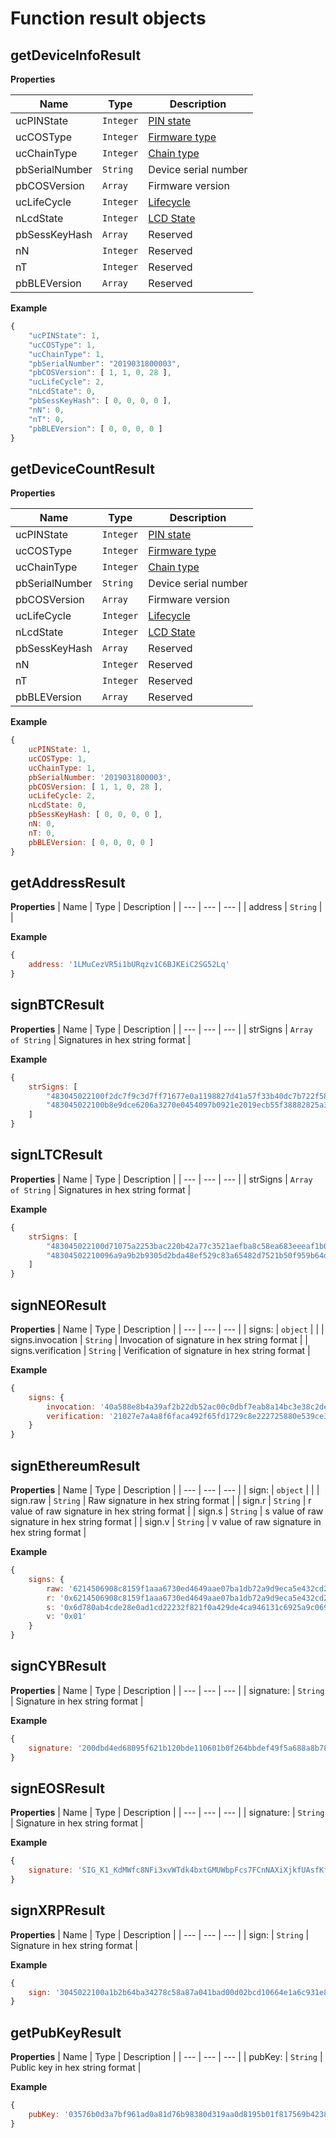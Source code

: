 # Function result objects

## getDeviceInfoResult

**Properties**

| Name | Type | Description |
| --- | --- | --- |
| ucPINState | <code>Integer</code> | [PIN state](./3core.constants.md#pin-status-definition) |
| ucCOSType | <code>Integer</code> | [Firmware type](./3core.constants.md#firmware-type-definition) |
| ucChainType | <code>Integer</code> | [Chain type](./3core.constants.md#chain-type-definition) |
| pbSerialNumber | <code>String</code> | Device serial number |
| pbCOSVersion | <code>Array</code> | Firmware version |
| ucLifeCycle | <code>Integer</code> | [Lifecycle](./3core.constants.md#lifecycle-definition) |
| nLcdState | <code>Integer</code> | [LCD State](./3core.constants.md#lcd-status-definition) |
| pbSessKeyHash | <code>Array</code> | Reserved |
| nN | <code>Integer</code> | Reserved |
| nT | <code>Integer</code> | Reserved |
| pbBLEVersion | <code>Array</code> | Reserved |


**Example**  
```js
{
    "ucPINState": 1,
    "ucCOSType": 1,
    "ucChainType": 1,
    "pbSerialNumber": "2019031800003",
    "pbCOSVersion": [ 1, 1, 0, 28 ],
    "ucLifeCycle": 2,
    "nLcdState": 0,
    "pbSessKeyHash": [ 0, 0, 0, 0 ],
    "nN": 0,
    "nT": 0,
    "pbBLEVersion": [ 0, 0, 0, 0 ]
}
```

## getDeviceCountResult

**Properties**

| Name | Type | Description |
| --- | --- | --- |
| ucPINState | <code>Integer</code> | [PIN state](./3core.constants.md#pin-status-definition) |
| ucCOSType | <code>Integer</code> | [Firmware type](./3core.constants.md#firmware-type-definition) |
| ucChainType | <code>Integer</code> | [Chain type](./3core.constants.md#chain-type-definition) |
| pbSerialNumber | <code>String</code> | Device serial number |
| pbCOSVersion | <code>Array</code> | Firmware version |
| ucLifeCycle | <code>Integer</code> | [Lifecycle](./3core.constants.md#lifecycle-definition) |
| nLcdState | <code>Integer</code> | [LCD State](./3core.constants.md#lcd-status-definition) |
| pbSessKeyHash | <code>Array</code> | Reserved |
| nN | <code>Integer</code> | Reserved |
| nT | <code>Integer</code> | Reserved |
| pbBLEVersion | <code>Array</code> | Reserved |


**Example**  
```js
{
    ucPINState: 1,
    ucCOSType: 1,
    ucChainType: 1,
    pbSerialNumber: '2019031800003',
    pbCOSVersion: [ 1, 1, 0, 28 ],
    ucLifeCycle: 2,
    nLcdState: 0,
    pbSessKeyHash: [ 0, 0, 0, 0 ],
    nN: 0,
    nT: 0,
    pbBLEVersion: [ 0, 0, 0, 0 ]
}
```

## getAddressResult

**Properties**
| Name | Type | Description |
| --- | --- | --- |
| address | <code>String</code> |  |

**Example**  
```js
{
    address: '1LMuCezVR5i1bURqzv1C6BJKEiC2SG52Lq'
}
```

## signBTCResult

**Properties**
| Name | Type | Description |
| --- | --- | --- |
| strSigns | <code>Array of String</code> | Signatures in hex string format |

**Example**  
```js
{
    strSigns: [
        "483045022100f2dc7f9c3d7ff71677e0a1198827d41a57f33b40dc7b722f58a2fbaf613a6b67022015586301a2f4a8b84b370cc144dc0fa3ae13a3c85d330bf9196bdbf3b6bec0dc0121035c638c7c849914150b1d373de4c743fae588fba21e82d9d5539c323370f63312",
        "483045022100b8e9dce6206a3270e0454097b0921e2019ecb55f38882825a36fa1c0da4cbb00022001f932f471e072cebc696a18b3e7afd2f5d569edcebcb4695fa5591c9e699cb20121035c638c7c849914150b1d373de4c743fae588fba21e82d9d5539c323370f63312"
    ]
}
```

## signLTCResult

**Properties**
| Name | Type | Description |
| --- | --- | --- |
| strSigns | <code>Array of String</code> | Signatures in hex string format |

**Example**  
```js
{
    strSigns: [
        "483045022100d71075a2253bac220b42a77c3521aefba8c58ea683eeeaf1b0da9edfa5da772802206f7a9a6a97bc0fec8b770d819b4de91c54c1303729e5a2daacc8c78516b48186012103a275008038546b3df838777edce6f24169de10fc466e412400df56e225bb0981",
        "48304502210096a9a9b2b9305d2bda48ef529c83a65482d7521b50f959b64d9209fa56843a74022041b6f0cc8a9d2505536e65564e9d4ff382ca41450e588dedb9c9bdedae4d02ed012103a275008038546b3df838777edce6f24169de10fc466e412400df56e225bb0981"
    ]
}
```

## signNEOResult

**Properties**
| Name | Type | Description |
| --- | --- | --- |
| signs: | <code>object</code> |  |
| signs.invocation | <code>String</code> | Invocation of signature in hex string format |
| signs.verification | <code>String</code> | Verification of signature in hex string format |

**Example**  
```js
{
	signs: {
		invocation: '40a588e8b4a39af2b22db52ac00c0dbf7eab8a14bc3e38c2de1d5d33d7ca3f85ab1fb6f3ff9ecf52a56759147102a7a339dea643008eef9a574bc8ddddd4cc814e',
		verification: '21027e7a4a8f6faca492f65fd1729c8e222725880e539ce3411ff8c611a4af5338cfac'
	}
}
```

## signEthereumResult

**Properties**
| Name | Type | Description |
| --- | --- | --- |
| sign: | <code>object</code> |  |
| sign.raw | <code>String</code> | Raw signature in hex string format |
| sign.r | <code>String</code> | r value of raw signature in hex string format |
| sign.s | <code>String</code> | s value of raw signature in hex string format |
| sign.v | <code>String</code> | v value of raw signature in hex string format |

**Example**  
```js
{
	signs: {
		raw: '6214506908c8159f1aaa6730ed4649aae07ba1db72a9d9eca5e432cd2e61fd376d780ab4cde28e0ad1cd22232f821f0a429de4ca946131c6925a9c0699e5f8ad01',
        r: '0x6214506908c8159f1aaa6730ed4649aae07ba1db72a9d9eca5e432cd2e61fd37',
        s: '0x6d780ab4cde28e0ad1cd22232f821f0a429de4ca946131c6925a9c0699e5f8ad',
        v: '0x01'
	}
}
```

## signCYBResult

**Properties**
| Name | Type | Description |
| --- | --- | --- |
| signature: | <code>String</code> | Signature in hex string format |

**Example**  
```js
{
	signature: '200dbd4ed68095f621b120bde110601b0f264bbdef49f5a688a8b78b10adfaab0236ac6851e2ac63eb1d2e4a10b87ca81365ec4622694625f118e8455158dc1fbf'
}
```

## signEOSResult

**Properties**
| Name | Type | Description |
| --- | --- | --- |
| signature: | <code>String</code> | Signature in hex string format |

**Example**  
```js
{
	signature: 'SIG_K1_KdMWfc8NFi3xvWTdk4bxtGMUWbpFcs7FCnNAXiXjkfUAsfKfAb6ZxTUnzFqoL1F3cEMNMrxm8RBp7Ctp1kkUq41ftxCGUX'
}
```

## signXRPResult

**Properties**
| Name | Type | Description |
| --- | --- | --- |
| sign: | <code>String</code> | Signature in hex string format |

**Example**  
```js
{
	sign: '3045022100a1b2b64ba34278c58a87a041bad00d02bcd10664e1a6c931e807fb8dbeee6f2602201a7f112b1012ef0755fd4d9429503f6c5bce24e59180cac1d44aa9d266eb3727'
}
```

## getPubKeyResult

**Properties**
| Name | Type | Description |
| --- | --- | --- |
| pubKey: | <code>String</code> | Public key in hex string format |

**Example**  
```js
{
	pubKey: '03576b0d3a7bf961ad0a81d76b98380d319aa0d8195b01f817569b4238da506f04'
}
```